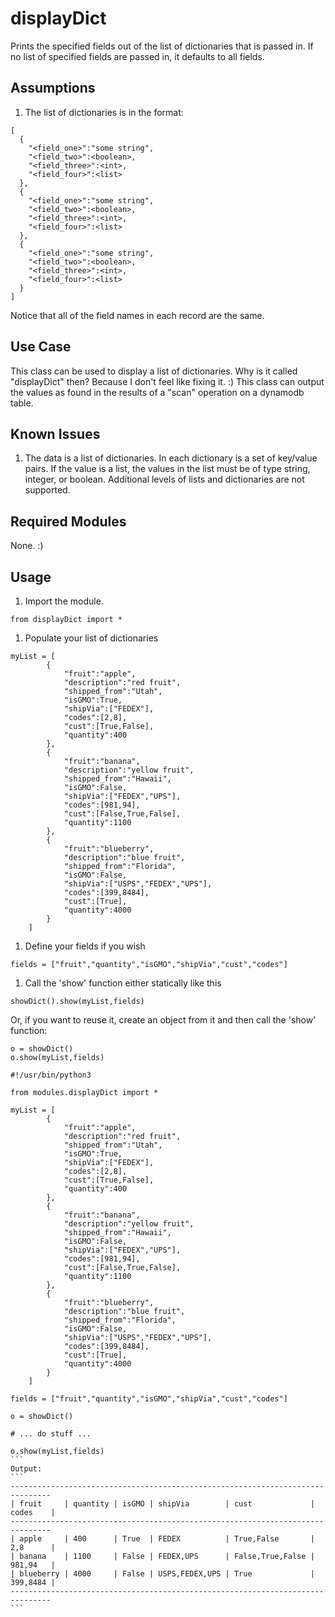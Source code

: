 # displayDict
Prints the specified fields out of the list of dictionaries that is passed in.  If no list of specified fields are passed in, it defaults to all fields.

## Assumptions ##
1. The list of dictionaries is in the format:
```
[
  {
    "<field_one>":"some string",
    "<field_two>":<boolean>,
    "<field_three>":<int>,
    "<field_four>":<list>
  },
  {
    "<field_one>":"some string",
    "<field_two>":<boolean>,
    "<field_three>":<int>,
    "<field_four>":<list>
  },
  {
    "<field_one>":"some string",
    "<field_two>":<boolean>,
    "<field_three>":<int>,
    "<field_four>":<list>
  }
]
```
Notice that all of the field names in each record are the same.

## Use Case ##
This class can be used to display a list of dictionaries.  Why is it called "displayDict" then?  Because I don't feel like fixing it. :)
This class can output the values as found in the results of a "scan" operation on a dynamodb table.

## Known Issues ##
1. The data is a list of dictionaries.  In each dictionary is a set of key/value pairs.  If the value is a list, the values in the list must be of type string, integer, or boolean.  Additional levels of lists and dictionaries are not supported.

## Required Modules ##
None. :)

## Usage ##
1. Import the module.
```
from displayDict import *
```
1. Populate your list of dictionaries
```
myList = [
        {
            "fruit":"apple",
            "description":"red fruit",
            "shipped_from":"Utah",
            "isGMO":True,
            "shipVia":["FEDEX"],
            "codes":[2,8],
            "cust":[True,False],
            "quantity":400
        },
        {
            "fruit":"banana",
            "description":"yellow fruit",
            "shipped_from":"Hawaii",
            "isGMO":False,
            "shipVia":["FEDEX","UPS"],
            "codes":[981,94],
            "cust":[False,True,False],
            "quantity":1100
        },
        {
            "fruit":"blueberry",
            "description":"blue fruit",
            "shipped_from":"Florida",
            "isGMO":False,
            "shipVia":["USPS","FEDEX","UPS"],
            "codes":[399,8484],
            "cust":[True],
            "quantity":4000
        }
    ]
```
1. Define your fields if you wish
```
fields = ["fruit","quantity","isGMO","shipVia","cust","codes"]
```
1. Call the 'show' function either statically like this

```
showDict().show(myList,fields)
```
Or, if you want to reuse it, create an object from it and then call the 'show' function:
```
o = showDict()
o.show(myList,fields)
```

````
#!/usr/bin/python3

from modules.displayDict import *

myList = [
        {
            "fruit":"apple",
            "description":"red fruit",
            "shipped_from":"Utah",
            "isGMO":True,
            "shipVia":["FEDEX"],
            "codes":[2,8],
            "cust":[True,False],
            "quantity":400
        },
        {
            "fruit":"banana",
            "description":"yellow fruit",
            "shipped_from":"Hawaii",
            "isGMO":False,
            "shipVia":["FEDEX","UPS"],
            "codes":[981,94],
            "cust":[False,True,False],
            "quantity":1100
        },
        {
            "fruit":"blueberry",
            "description":"blue fruit",
            "shipped_from":"Florida",
            "isGMO":False,
            "shipVia":["USPS","FEDEX","UPS"],
            "codes":[399,8484],
            "cust":[True],
            "quantity":4000
        }
    ]

fields = ["fruit","quantity","isGMO","shipVia","cust","codes"]

o = showDict()

# ... do stuff ...

o.show(myList,fields)
```
Output:
```
-------------------------------------------------------------------------------
| fruit     | quantity | isGMO | shipVia        | cust             | codes    |
-------------------------------------------------------------------------------
| apple     | 400      | True  | FEDEX          | True,False       | 2,8      |
| banana    | 1100     | False | FEDEX,UPS      | False,True,False | 981,94   |
| blueberry | 4000     | False | USPS,FEDEX,UPS | True             | 399,8484 |
-------------------------------------------------------------------------------
```
